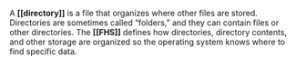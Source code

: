 A **[[directory]]** is a file that organizes where other files are stored. Directories are sometimes called “folders,” and they can contain files or other directories. The **[[FHS]]** defines how directories, directory contents, and other storage are organized so the operating system knows where to find specific data. 
